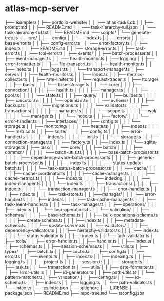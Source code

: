 # atlas-mcp-server

├── examples/
│   ├── portfolio-website/
│   │   ├── atlas-tasks.db
│   │   ├── prompt.md
│   │   ├── README.md
│   │   ├── task-hierarchy-full.json
│   │   └── task-hierarchy-full.txt
│   └── README.md
├── scripts/
│   └── generate-tree.js
├── src/
│   ├── config/
│   │   └── index.ts
│   ├── errors/
│   │   ├── base-error.ts
│   │   ├── config-error.ts
│   │   ├── error-factory.ts
│   │   ├── index.ts
│   │   ├── README.md
│   │   ├── storage-error.ts
│   │   ├── task-error.ts
│   │   └── tool-error.ts
│   ├── events/
│   │   ├── batch-processor.ts
│   │   ├── event-manager.ts
│   │   └── health-monitor.ts
│   ├── logging/
│   │   ├── error-formatter.ts
│   │   ├── file-transport.ts
│   │   ├── health-monitor.ts
│   │   ├── index.ts
│   │   ├── logger.ts
│   │   └── transport-manager.ts
│   ├── server/
│   │   ├── health-monitor.ts
│   │   ├── index.ts
│   │   ├── metrics-collector.ts
│   │   ├── rate-limiter.ts
│   │   └── request-tracer.ts
│   ├── storage/
│   │   ├── base/
│   │   │   └── base-storage.ts
│   │   ├── core/
│   │   │   ├── connection/
│   │   │   │   ├── health.ts
│   │   │   │   ├── manager.ts
│   │   │   │   ├── pool.ts
│   │   │   │   └── state.ts
│   │   │   ├── query/
│   │   │   │   ├── builder.ts
│   │   │   │   ├── executor.ts
│   │   │   │   └── optimizer.ts
│   │   │   ├── schema/
│   │   │   │   ├── backup.ts
│   │   │   │   ├── migrations.ts
│   │   │   │   └── validator.ts
│   │   │   ├── transactions/
│   │   │   │   ├── manager.ts
│   │   │   │   └── scope.ts
│   │   │   ├── wal/
│   │   │   │   └── manager.ts
│   │   │   └── index.ts
│   │   ├── factory/
│   │   │   └── error-handler.ts
│   │   ├── interfaces/
│   │   │   ├── config.ts
│   │   │   └── storage.ts
│   │   ├── monitoring/
│   │   │   ├── health.ts
│   │   │   ├── index.ts
│   │   │   └── metrics.ts
│   │   ├── sqlite/
│   │   │   ├── config.ts
│   │   │   ├── error-handler.ts
│   │   │   ├── index.ts
│   │   │   ├── init.ts
│   │   │   └── storage.ts
│   │   ├── connection-manager.ts
│   │   ├── factory.ts
│   │   ├── index.ts
│   │   └── sqlite-storage.ts
│   ├── task/
│   │   ├── core/
│   │   │   ├── batch/
│   │   │   │   ├── common/
│   │   │   │   │   └── batch-utils.ts
│   │   │   │   ├── base-batch-processor.ts
│   │   │   │   ├── dependency-aware-batch-processor.ts
│   │   │   │   ├── generic-batch-processor.ts
│   │   │   │   ├── index.ts
│   │   │   │   ├── status-update-batch.ts
│   │   │   │   └── task-status-batch-processor.ts
│   │   │   ├── cache/
│   │   │   │   ├── cache-coordinator.ts
│   │   │   │   ├── cache-manager.ts
│   │   │   │   ├── cache-metrics.ts
│   │   │   │   └── index.ts
│   │   │   ├── indexing/
│   │   │   │   ├── index-manager.ts
│   │   │   │   └── index.ts
│   │   │   ├── transactions/
│   │   │   │   ├── index.ts
│   │   │   │   └── transaction-manager.ts
│   │   │   ├── error-handler.ts
│   │   │   ├── index.ts
│   │   │   └── task-store.ts
│   │   ├── manager/
│   │   │   ├── error-handler.ts
│   │   │   ├── index.ts
│   │   │   ├── task-cache-manager.ts
│   │   │   ├── task-event-handler.ts
│   │   │   └── task-manager.ts
│   │   ├── operations/
│   │   │   ├── index.ts
│   │   │   └── task-operations.ts
│   │   └── validation/
│   │       ├── schemas/
│   │       │   ├── base-schema.ts
│   │       │   ├── bulk-operations-schema.ts
│   │       │   ├── create-schema.ts
│   │       │   ├── index.ts
│   │       │   ├── metadata-schema.ts
│   │       │   └── update-schema.ts
│   │       ├── validators/
│   │       │   ├── dependency-validator.ts
│   │       │   ├── hierarchy-validator.ts
│   │       │   ├── index.ts
│   │       │   └── status-validator.ts
│   │       ├── index.ts
│   │       └── task-validator.ts
│   ├── tools/
│   │   ├── error-handler.ts
│   │   ├── handler.ts
│   │   ├── index.ts
│   │   ├── schemas.ts
│   │   ├── session-schemas.ts
│   │   └── utils.ts
│   ├── types/
│   │   ├── batch.ts
│   │   ├── cache.ts
│   │   ├── config.ts
│   │   ├── error.ts
│   │   ├── events.ts
│   │   ├── index.ts
│   │   ├── indexing.ts
│   │   ├── logging.ts
│   │   ├── project.ts
│   │   ├── session.ts
│   │   ├── storage.ts
│   │   ├── task.ts
│   │   └── transaction.ts
│   ├── utils/
│   │   ├── date-formatter.ts
│   │   ├── error-utils.ts
│   │   ├── id-generator.ts
│   │   ├── path-utils.ts
│   │   └── pattern-matcher.ts
│   ├── validation/
│   │   ├── config.ts
│   │   ├── id-schema.ts
│   │   ├── index.ts
│   │   ├── logging.ts
│   │   └── path-validator.ts
│   └── index.ts
├── .eslintrc.json
├── .gitignore
├── LICENSE
├── package.json
├── README.md
├── repo-tree.md
└── tsconfig.json
